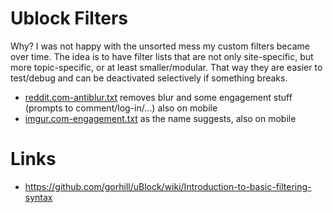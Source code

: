 # Ublock Filters

Why? I was not happy with the unsorted mess my custom filters became over time.
The idea is to have filter lists that are not only site-specific, but more topic-specific, or at least smaller/modular.
That way they are easier to test/debug and can be deactivated selectively if something breaks.

- [reddit.com-antiblur.txt](https://raw.githubusercontent.com/inktrap/ublock-filters/refs/heads/main/reddit.com-antiblur.txt) removes blur and some engagement stuff (prompts to comment/log-in/…) also on mobile
- [imgur.com-engagement.txt](https://raw.githubusercontent.com/inktrap/ublock-filters/refs/heads/main/imgur.com-engagement.txt) as the name suggests, also on mobile

# Links

- <https://github.com/gorhill/uBlock/wiki/Introduction-to-basic-filtering-syntax>
